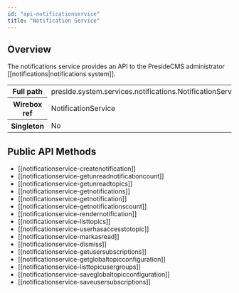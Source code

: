 ```yaml
---
id: "api-notificationservice"
title: "Notification Service"
---
```



## Overview




The notifications service provides an API to the PresideCMS administrator [[notifications|notifications system]].<div class="table-responsive"><table class="table table-condensed"><tr><th>Full path</th><td>preside.system.services.notifications.NotificationService</td></tr><tr><th>Wirebox ref</th><td>NotificationService</td></tr><tr><th>Singleton</th><td>No</td></tr></table></div>

## Public API Methods

* [[notificationservice-createnotification]]
* [[notificationservice-getunreadnotificationcount]]
* [[notificationservice-getunreadtopics]]
* [[notificationservice-getnotifications]]
* [[notificationservice-getnotification]]
* [[notificationservice-getnotificationscount]]
* [[notificationservice-rendernotification]]
* [[notificationservice-listtopics]]
* [[notificationservice-userhasaccesstotopic]]
* [[notificationservice-markasread]]
* [[notificationservice-dismiss]]
* [[notificationservice-getusersubscriptions]]
* [[notificationservice-getglobaltopicconfiguration]]
* [[notificationservice-listtopicusergroups]]
* [[notificationservice-saveglobaltopicconfiguration]]
* [[notificationservice-saveusersubscriptions]]